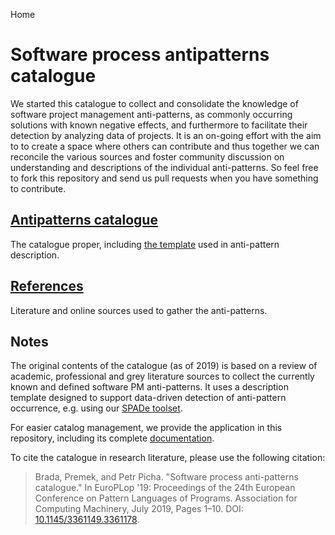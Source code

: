 Home
# Software process antipatterns catalogue

We started this catalogue to collect and consolidate the knowledge of software project management anti-patterns, as commonly occurring solutions with known negative effects, and furthermore to facilitate their detection by analyzing data of projects.  It is an on-going effort with the aim to to create a space where others can contribute and thus together we can reconcile the various sources and foster community discussion on understanding and descriptions of the individual anti-patterns. So feel free to fork this repository and send us pull requests when you have something to contribute.

## [Antipatterns catalogue](Antipatterns_catalogue.md)

The catalogue proper, including [the template](catalogue/template.md) used in anti-pattern description.

## [References](References.md)

Literature and online sources used to gather the anti-patterns.

## Notes

The original contents of the catalogue (as of 2019) is based on a review of academic, professional and grey literature sources to collect the currently known and defined software PM anti-patterns.  It uses a description template designed to support data-driven detection of anti-pattern occurrence, e.g. using our [SPADe toolset](https://github.com/ReliSA/SPADe). 

For easier catalog management, we provide the application in this repository, including its complete [documentation](app/doc/Documentation.md). 

To cite the catalogue in research literature, please use the following citation:

> Brada, Premek, and Petr Picha. "Software process anti-patterns catalogue." In EuroPLop '19: Proceedings of the 24th European Conference on Pattern Languages of Programs. Association for Computing Machinery, July 2019, Pages 1–10. DOI: [10.1145/3361149.3361178](https://dl.acm.org/doi/abs/10.1145/3361149.3361178).
